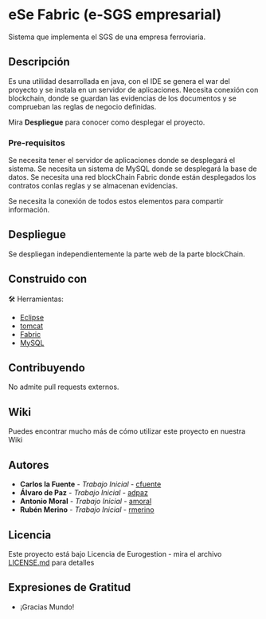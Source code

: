 # eSe Fabric (e-SGS empresarial)

Sistema que implementa el SGS de una empresa ferroviaria.

## Descripción 

Es una utilidad desarrollada en java, con el IDE se genera el war del proyecto y se instala en un servidor de aplicaciones. Necesita conexión con blockchain, donde se guardan las evidencias de los documentos y se comprueban las reglas de negocio definidas.

Mira **Despliegue** para conocer como desplegar el proyecto.


### Pre-requisitos 

Se necesita tener el servidor de aplicaciones donde se desplegará el sistema.
Se necesita un sistema de MySQL donde se desplegará la base de datos.
Se necesita una red blockChain Fabric donde están desplegados los contratos conlas reglas y se almacenan evidencias.

Se necesita la conexión de todos estos elementos para compartir información.


## Despliegue 
Se despliegan independientemente la parte web de la parte blockChain.


## Construido con 

🛠️ Herramientas: 

* [Eclipse]( https://www.eclipse.org/) 
* [tomcat](https://tomcat.apache.org/)
* [Fabric](https://https://hyperledger.org/)
* [MySQL](https://www.mysql.com/)


## Contribuyendo 

No admite pull requests externos.

## Wiki 

Puedes encontrar mucho más de cómo utilizar este proyecto en nuestra Wiki


## Autores 

* **Carlos la Fuente** - *Trabajo Inicial* - [cfuente](https://gitlab.com/cfuente)
* **Álvaro de Paz** - *Trabajo Inicial* - [adpaz](https://gitlab.com/adpaz)
* **Antonio Moral** - *Trabajo Inicial* - [amoral](https://gitlab.com/amoral)
* **Rubén Merino** - *Trabajo Inicial* - [rmerino](https://gitlab.com/rmerino)

## Licencia 

Este proyecto está bajo Licencia de Eurogestion - mira el archivo [LICENSE.md](LICENSE.md) para detalles

## Expresiones de Gratitud 

* ¡Gracias Mundo! 
